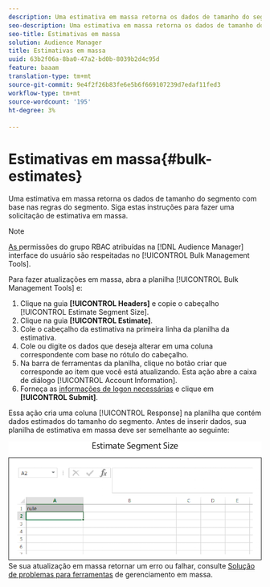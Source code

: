```yaml
---
description: Uma estimativa em massa retorna os dados de tamanho do segmento com base nas regras do segmento. Siga estas instruções para fazer uma solicitação de estimativa em massa.
seo-description: Uma estimativa em massa retorna os dados de tamanho do segmento com base nas regras do segmento. Siga estas instruções para fazer uma solicitação de estimativa em massa.
seo-title: Estimativas em massa
solution: Audience Manager
title: Estimativas em massa
uuid: 63b2f06a-8ba0-47a2-bd0b-8039b2d4c95d
feature: baaam
translation-type: tm+mt
source-git-commit: 9e4f2f26b83fe6e5b6f669107239d7edaf11fed3
workflow-type: tm+mt
source-wordcount: '195'
ht-degree: 3%

---
```



# Estimativas em massa{#bulk-estimates}

Uma estimativa em massa retorna os dados de tamanho do segmento com base nas regras do segmento. Siga estas instruções para fazer uma solicitação de estimativa em massa.

<!-- 

t_bulk_estimates.xml

 -->

>[!NOTE]
>
>[As ](../../features/administration/administration-overview.md) permissões do grupo RBAC atribuídas na  [!DNL Audience Manager] interface do usuário são respeitadas no  [!UICONTROL Bulk Management Tools].

Para fazer atualizações em massa, abra a planilha [!UICONTROL Bulk Management Tools] e:

1. Clique na guia **[!UICONTROL Headers]** e copie o cabeçalho [!UICONTROL Estimate Segment Size].
2. Clique na guia **[!UICONTROL Estimate]**.
3. Cole o cabeçalho da estimativa na primeira linha da planilha da estimativa.
4. Cole ou digite os dados que deseja alterar em uma coluna correspondente com base no rótulo do cabeçalho.
5. Na barra de ferramentas da planilha, clique no botão criar que corresponde ao item que você está atualizando.
Esta ação abre a caixa de diálogo [!UICONTROL Account Information].
6. Forneça as [informações de logon necessárias](../../reference/bulk-management-tools/bulk-management-intro.md#auth-reqs) e clique em **[!UICONTROL Submit]**.

Essa ação cria uma coluna [!UICONTROL Response] na planilha que contém dados estimados do tamanho do segmento. Antes de inserir dados, sua planilha de estimativa em massa deve ser semelhante ao seguinte:

![](assets/estimate.png)
Se sua atualização em massa retornar um erro ou falhar, consulte  [Solução de problemas para ferramentas](../../reference/bulk-management-tools/bulk-troubleshooting.md) de gerenciamento em massa.


